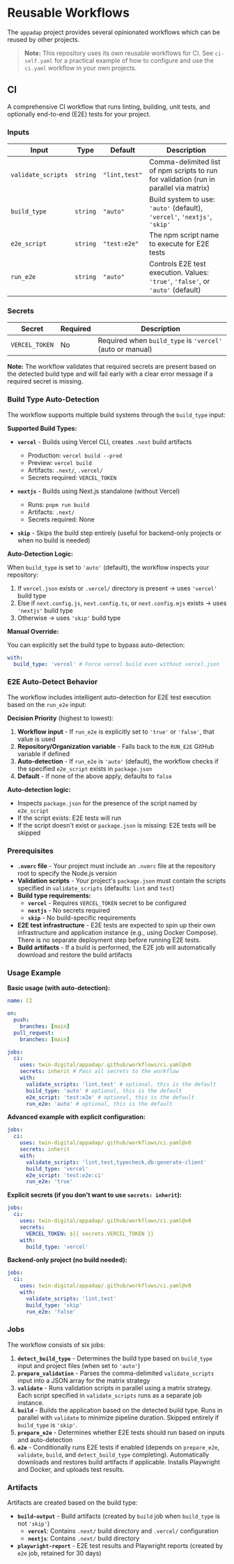 # Reusable Workflows

The `appadap` project provides several opinionated workflows which can be reused by other projects.

> **Note:** This repository uses its own reusable workflows for CI. See `ci-self.yaml` for a practical example of how to configure and use the `ci.yaml` workflow in your own projects.

## CI

A comprehensive CI workflow that runs linting, building, unit tests, and optionally end-to-end (E2E) tests for your project.

### Inputs

| Input              | Type     | Default       | Description                                                                            |
| ------------------ | -------- | ------------- | -------------------------------------------------------------------------------------- |
| `validate_scripts` | `string` | `"lint,test"` | Comma-delimited list of npm scripts to run for validation (run in parallel via matrix) |
| `build_type`       | `string` | `"auto"`      | Build system to use: `'auto'` (default), `'vercel'`, `'nextjs'`, `'skip'`              |
| `e2e_script`       | `string` | `"test:e2e"`  | The npm script name to execute for E2E tests                                           |
| `run_e2e`          | `string` | `"auto"`      | Controls E2E test execution. Values: `'true'`, `'false'`, or `'auto'` (default)        |

### Secrets

| Secret         | Required | Description                                               |
| -------------- | -------- | --------------------------------------------------------- |
| `VERCEL_TOKEN` | No       | Required when `build_type` is `'vercel'` (auto or manual) |

**Note:** The workflow validates that required secrets are present based on the detected build type and will fail early with a clear error message if a required secret is missing.

### Build Type Auto-Detection

The workflow supports multiple build systems through the `build_type` input:

**Supported Build Types:**

- **`vercel`** - Builds using Vercel CLI, creates `.next` build artifacts
  - Production: `vercel build --prod`
  - Preview: `vercel build`
  - Artifacts: `.next/`, `.vercel/`
  - Secrets required: `VERCEL_TOKEN`

- **`nextjs`** - Builds using Next.js standalone (without Vercel)
  - Runs: `pnpm run build`
  - Artifacts: `.next/`
  - Secrets required: None

- **`skip`** - Skips the build step entirely (useful for backend-only projects or when no build is needed)

**Auto-Detection Logic:**

When `build_type` is set to `'auto'` (default), the workflow inspects your repository:

1. If `vercel.json` exists or `.vercel/` directory is present → uses `'vercel'` build type
2. Else if `next.config.js`, `next.config.ts`, or `next.config.mjs` exists → uses `'nextjs'` build type
3. Otherwise → uses `'skip'` build type

**Manual Override:**

You can explicitly set the build type to bypass auto-detection:

```yaml
with:
  build_type: 'vercel' # Force vercel build even without vercel.json
```

### E2E Auto-Detect Behavior

The workflow includes intelligent auto-detection for E2E test execution based on the `run_e2e` input:

**Decision Priority** (highest to lowest):

1. **Workflow input** - If `run_e2e` is explicitly set to `'true'` or `'false'`, that value is used
2. **Repository/Organization variable** - Falls back to the `RUN_E2E` GitHub variable if defined
3. **Auto-detection** - If `run_e2e` is `'auto'` (default), the workflow checks if the specified `e2e_script` exists in `package.json`
4. **Default** - If none of the above apply, defaults to `false`

**Auto-detection logic:**

- Inspects `package.json` for the presence of the script named by `e2e_script`
- If the script exists: E2E tests will run
- If the script doesn't exist or `package.json` is missing: E2E tests will be skipped

### Prerequisites

- **`.nvmrc` file** - Your project must include an `.nvmrc` file at the repository root to specify the Node.js version
- **Validation scripts** - Your project's `package.json` must contain the scripts specified in `validate_scripts` (defaults: `lint` and `test`)
- **Build type requirements:**
  - **`vercel`** - Requires `VERCEL_TOKEN` secret to be configured
  - **`nextjs`** - No secrets required
  - **`skip`** - No build-specific requirements
- **E2E test infrastructure** - E2E tests are expected to spin up their own infrastructure and application instance (e.g., using Docker Compose). There is no separate deployment step before running E2E tests.
- **Build artifacts** - If a build is performed, the E2E job will automatically download and restore the build artifacts

### Usage Example

**Basic usage (with auto-detection):**

```yaml
name: CI

on:
  push:
    branches: [main]
  pull_request:
    branches: [main]

jobs:
  ci:
    uses: twin-digital/appadap/.github/workflows/ci.yaml@v0
    secrets: inherit # Pass all secrets to the workflow
    with:
      validate_scripts: 'lint,test' # optional, this is the default
      build_type: 'auto' # optional, this is the default
      e2e_script: 'test:e2e' # optional, this is the default
      run_e2e: 'auto' # optional, this is the default
```

**Advanced example with explicit configuration:**

```yaml
jobs:
  ci:
    uses: twin-digital/appadap/.github/workflows/ci.yaml@v0
    secrets: inherit
    with:
      validate_scripts: 'lint,test,typecheck,db:generate-client'
      build_type: 'vercel'
      e2e_script: 'test:e2e:ci'
      run_e2e: 'true'
```

**Explicit secrets (if you don't want to use `secrets: inherit`):**

```yaml
jobs:
  ci:
    uses: twin-digital/appadap/.github/workflows/ci.yaml@v0
    secrets:
      VERCEL_TOKEN: ${{ secrets.VERCEL_TOKEN }}
    with:
      build_type: 'vercel'
```

**Backend-only project (no build needed):**

```yaml
jobs:
  ci:
    uses: twin-digital/appadap/.github/workflows/ci.yaml@v0
    with:
      validate_scripts: 'lint,test'
      build_type: 'skip'
      run_e2e: 'false'
```

### Jobs

The workflow consists of six jobs:

1. **`detect_build_type`** - Determines the build type based on `build_type` input and project files (when set to `'auto'`)
2. **`prepare_validation`** - Parses the comma-delimited `validate_scripts` input into a JSON array for the matrix strategy
3. **`validate`** - Runs validation scripts in parallel using a matrix strategy. Each script specified in `validate_scripts` runs as a separate job instance.
4. **`build`** - Builds the application based on the detected build type. Runs in parallel with `validate` to minimize pipeline duration. Skipped entirely if `build_type` is `'skip'`.
5. **`prepare_e2e`** - Determines whether E2E tests should run based on inputs and auto-detection
6. **`e2e`** - Conditionally runs E2E tests if enabled (depends on `prepare_e2e`, `validate`, `build`, and `detect_build_type` completing). Automatically downloads and restores build artifacts if applicable. Installs Playwright and Docker, and uploads test results.

### Artifacts

Artifacts are created based on the build type:

- **`build-output`** - Build artifacts (created by `build` job when `build_type` is not `'skip'`)
  - **`vercel`**: Contains `.next/` build directory and `.vercel/` configuration
  - **`nextjs`**: Contains `.next/` build directory
- **`playwright-report`** - E2E test results and Playwright reports (created by `e2e` job, retained for 30 days)
